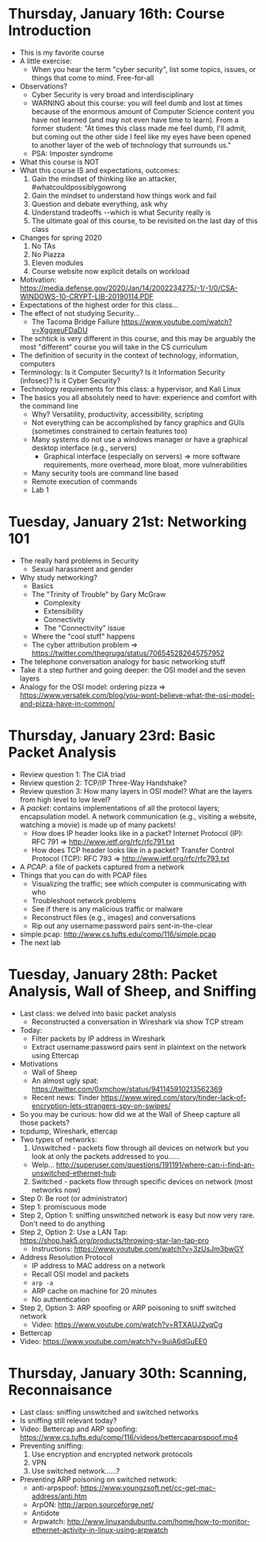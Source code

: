 # Thursday, January 16th: Course Introduction
* This is my favorite course
* A little exercise:
  - When you hear the term "cyber security", list some topics, issues, or things that come to mind. Free-for-all
* Observations?
  - Cyber Security is very broad and interdisciplinary
  - WARNING about this course: you will feel dumb and lost at times because of the enormous amount of Computer Science content you have not learned (and may not even have time to learn).  From a former student: "At times this class made me feel dumb, I'll admit, but coming out the other side I feel like my eyes have been opened to another layer of the web of technology that surrounds us."
  - PSA: Imposter syndrome
* What this course is NOT
* What this course IS and expectations, outcomes:
  1. Gain the mindset of thinking like an attacker, #whatcouldpossiblygowrong
  2. Gain the mindset to understand how things work and fail
  3. Question and debate everything, ask why
  4. Understand tradeoffs --which is what Security really is
  5. The ultimate goal of this course, to be revisited on the last day of this class
* Changes for spring 2020
  1. No TAs
  2. No Piazza
  3. Eleven modules
  4. Course website now explicit details on workload
* Motivation: https://media.defense.gov/2020/Jan/14/2002234275/-1/-1/0/CSA-WINDOWS-10-CRYPT-LIB-20190114.PDF
* Expectations of the highest order for this class...
* The effect of not studying Security...
  - The Tacoma Bridge Failure https://www.youtube.com/watch?v=XggxeuFDaDU
* The schtick is very different in this course, and this may be arguably the most "different" course you will take in the CS curriculum
* The definition of security in the context of technology, information, computers
* Terminology: Is it Computer Security?  Is it Information Security (infosec)?  Is it Cyber Security?
* Technology requirements for this class: a hypervisor, and Kali Linux
* The basics you all absolutely need to have: experience and comfort with the command line
  - Why? Versatility, productivity, accessibility, scripting
  - Not everything can be accomplished by fancy graphics and GUIs (sometimes constrained to certain features too)
  - Many systems do not use a windows manager or have a graphical desktop interface (e.g., servers)
    - Graphical interface (especially on servers) => more software requirements, more overhead, more bloat, more vulnerabilities
  - Many security tools are command line based
  - Remote execution of commands
  - Lab 1

# Tuesday, January 21st: Networking 101
* The really hard problems in Security
  - Sexual harassment and gender
* Why study networking?
  - Basics
  - The "Trinity of Trouble" by Gary McGraw
    - Complexity
    - Extensibility
    - Connectivity
	- The "Connectivity" issue
  - Where the "cool stuff" happens
  - The cyber attribution problem => https://twitter.com/thegrugq/status/706545282645757952
* The telephone conversation analogy for basic networking stuff
* Take it a step further and going deeper: the OSI model and the seven layers
* Analogy for the OSI model: ordering pizza => https://www.versatek.com/blog/you-wont-believe-what-the-osi-model-and-pizza-have-in-common/

# Thursday, January 23rd: Basic Packet Analysis
* Review question 1: The CIA triad 
* Review question 2: TCP/IP Three-Way Handshake?
* Review question 3: How many layers in OSI model?  What are the layers from high level to low level?
* A _packet_: contains implementations of all the protocol layers; encapsulation model.  A network communication (e.g., visiting a website, watching a movie) is made up of many packets!
  - How does IP header looks like in a packet? Internet Protocol (IP): RFC 791 => http://www.ietf.org/rfc/rfc791.txt
  - How does TCP header looks like in a packet? Transfer Control Protocol (TCP): RFC 793 => http://www.ietf.org/rfc/rfc793.txt
* A _PCAP_: a file of packets captured from a network
* Things that you can do with PCAP files
  - Visualizing the traffic; see which computer is communicating with who
  - Troubleshoot network problems
  - See if there is any malicious traffic or malware
  - Reconstruct files (e.g., images) and conversations
  - Rip out any username:password pairs sent-in-the-clear
* simple.pcap: http://www.cs.tufts.edu/comp/116/simple.pcap
* The next lab

# Tuesday, January 28th: Packet Analysis, Wall of Sheep, and Sniffing
* Last class: we delved into basic packet analysis
  - Reconstructed a conversation in Wireshark via show TCP stream
* Today:
  - Filter packets by IP address in Wireshark
  - Extract username:password pairs sent in plaintext on the network using Ettercap
* Motivations
  - Wall of Sheep
  - An almost ugly spat: https://twitter.com/0xmchow/status/941145910213562369
  - Recent news: Tinder https://www.wired.com/story/tinder-lack-of-encryption-lets-strangers-spy-on-swipes/
* So you may be curious: how did we at the Wall of Sheep capture all those packets?
* tcpdump, Wireshark, ettercap
* Two types of networks:
  1. Unswitched - packets flow through all devices on network but you look at only the packets addressed to you......
    - Welp... http://superuser.com/questions/191191/where-can-i-find-an-unswitched-ethernet-hub
  2. Switched - packets flow through specific devices on network (most networks now)
* Step 0: Be root (or administrator)
* Step 1: promiscuous mode
* Step 2, Option 1: sniffing unswitched network is easy but now very rare.  Don't need to do anything
* Step 2, Option 2: Use a LAN Tap: https://shop.hak5.org/products/throwing-star-lan-tap-pro
  - Instructions: https://www.youtube.com/watch?v=3zUsJm3bwGY
* Address Resolution Protocol
  - IP address to MAC address on a network
  - Recall OSI model and packets
  - `arp -a`
  - ARP cache on machine for 20 minutes
  - No authentication
* Step 2, Option 3: ARP spoofing or ARP poisoning to sniff switched network
  - Video: https://www.youtube.com/watch?v=RTXAUJ2yqCg
* Bettercap
* Video: https://www.youtube.com/watch?v=9uiA6dGuEE0

# Thursday, January 30th: Scanning, Reconnaisance
* Last class: sniffing unswitched and switched networks
* Is sniffing still relevant today?
* Video: Bettercap and ARP spoofing: https://www.cs.tufts.edu/comp/116/videos/bettercaparpspoof.mp4
* Preventing sniffing:
  1. Use encryption and encrypted network protocols
  2. VPN
  3. Use switched network......?
* Preventing ARP poisoning on switched network:
  - anti-arpspoof: https://www.youngzsoft.net/cc-get-mac-address/anti.htm
  - ArpON: http://arpon.sourceforge.net/
  - Antidote
  - Arpwatch: http://www.linuxandubuntu.com/home/how-to-monitor-ethernet-activity-in-linux-using-arpwatch